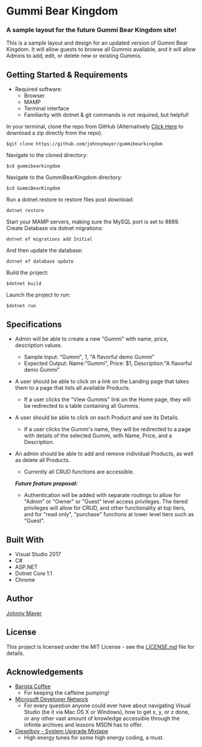 # Gummi Bear Kingdom
### A sample layout for the future Gummi Bear Kingdom site!

This is a sample layout and design for an updated version of Gummi Bear Kingdom.  It will allow guests to browse all Gummis available, and it will allow Admins to add, edit, or delete new or existing Gummis.


## Getting Started & Requirements
* Required software:
	* Browser
	* MAMP
	* Terminal interface
	* Familiarity with dotnet & git commands is not required, but helpful!

In your terminal, clone the repo from GitHub (Alternatively [Click Here](https://github.com/johnnymayer/gummibearkingdom) to download a zip directly from the repo).

```
$git clone https://github.com/johnnymayer/gummibearkingdom
```

Navigate to the cloned directory:

```
$cd gummibearkingdom
```

Navigate to the GummiBearKingdom directory:

```
$cd GummiBearKingdom
```

Run a dotnet restore to restore files post download:

```
dotnet restore
```

Start your MAMP servers, making sure the MySQL port is set to 8889.
Create Database via dotnet migrations:

```
dotnet ef migrations add Initial
```
And then update the database:

```
dotnet ef database update
```

Build the project:

```
$dotnet build
```

Launch the project to run:

```
$dotnet run
```
	 
## Specifications
* Admin will be able to create a new "Gummi" with name, price, description values.
    * Sample Input: "Gummi", 1, "A flavorful demo Gummi"
    * Expected Output: Name:"Gummi", Price: $1, Description:"A flavorful demo Gummi"

* A user should be able to click on a link on the Landing page that takes them to a page that lists all available Products.
	* If a user clicks the "View Gummis" link on the Home page, they will be redirected to a table containing all Gummis.

* A user should be able to click on each Product and see its Details.
	* If a user clicks the Gummi's name, they will be redirected to a page with details of the selected Gummi, with Name, Price, and a Description.

* An admin should be able to add and remove individual Products, as well as delete all Products.
	* Currently all CRUD functions are accessible.

	
	***Future feature proposal:***
	
	* Authentication will be added with separate routings to allow for "Admin" or "Owner" or "Guest" level access privileges.  The tiered privileges will allow for CRUD, and other functionality at top tiers, and for "read only", "purchase" functions at lower level tiers such as "Guest".
	
## Built With
* Visual Studio 2017
* C#
* ASP.NET
* Dotnet Core 1.1
* Chrome

## Author
[Johnny Mayer](https://github.com/johnnymayer)

## License
This project is licensed under the MIT License - see the [LICENSE.md](LICENSE.md) file for details.

## Acknowledgements
* [Barista Coffee](http://www.baristapdx.com)
	* For keeping the caffeine pumping!
* [Microsoft Developer Network](https://msdn.microsoft.com/en-us/)
	* For every question anyone could ever have about navigating Visual Studio (be it via Mac OS X or Windows), how to get x, y, or z done, or any other vast amount of knowledge accessible through the infinite archives and lessons MSDN has to offer.
* [Dieselboy - System Upgrade Mixtape](https://www.youtube.com/watch?v=4SIdbXP3JNA&t=3018s)
	* High energy tunes for some high energy coding, a must.
